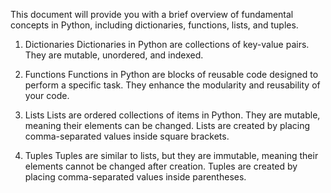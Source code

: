 This document will provide you with a brief overview of fundamental concepts in Python, including dictionaries, functions, lists, and tuples.

1. Dictionaries
Dictionaries in Python are collections of key-value pairs. They are mutable, unordered, and indexed.

2. Functions
Functions in Python are blocks of reusable code designed to perform a specific task. They enhance the modularity and reusability of your code.

3. Lists
Lists are ordered collections of items in Python. They are mutable, meaning their elements can be changed. Lists are created by placing comma-separated values inside square brackets.

4. Tuples
Tuples are similar to lists, but they are immutable, meaning their elements cannot be changed after creation. Tuples are created by placing comma-separated values inside parentheses. 
